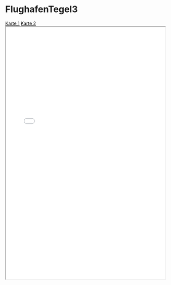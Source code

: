 # FlughafenTegel3
<head>
<meta charset="utf-8">
<style>
    p { width: 30em; padding-left: 100px; border: 1px solid red; }
</style>
</head>
<body>
<nav>
<a href="kepler.gl.html" target="iframe">Karte 1</a>
<a href="hello.html" target="iframe">Karte 2</a>
</nav>
<iframe name="iframe" src="kepler.gl.html" width="100%" height="800px" seamless>
</iframe>
</body>